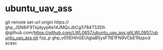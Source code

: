 # ubuntu_uav_ass
git remote set-url origin https:// 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
@github.com/https://github.com/LWL0857/ubuntu_uav_ass.gitLWL0857/ubuntu_uav_ass.git
fzp_p  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
scasc